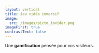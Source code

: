 ```yaml
---
layout: vertical
title: Jeu vidéo immersif
image:
  src: /images/picto_invider.png
imageFirst: true
contrastText: false
---
```

Une **gamification** pensée pour vos visiteurs.
